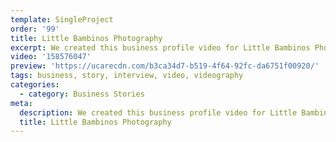 ```yaml
---
template: SingleProject
order: '99'
title: Little Bambinos Photography
excerpt: We created this business profile video for Little Bambinos Photography – check out Ashten Hanson story.
video: '158576047'
preview: 'https://ucarecdn.com/b3ca34d7-b519-4f64-92fc-da6751f00920/'
tags: business, story, interview, video, videography
categories:
  - category: Business Stories
meta:
  description: We created this business profile video for Little Bambinos Photography – check out Ashten Hanson story.
  title: Little Bambinos Photography
---
```

